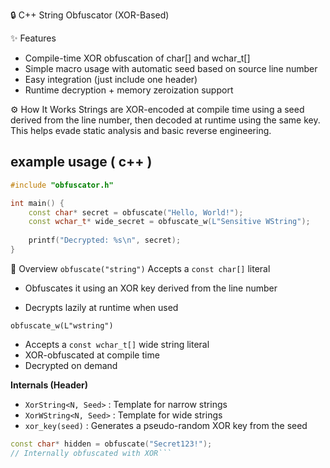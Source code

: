 🔒 C++ String Obfuscator (XOR-Based)

✨ Features
- Compile-time XOR obfuscation of char[] and wchar_t[]
- Simple macro usage with automatic seed based on source line number
- Easy integration (just include one header)
- Runtime decryption + memory zeroization support


⚙️ How It Works
Strings are XOR-encoded at compile time using a seed derived from the line number, then decoded at runtime using the same key. This helps evade static analysis and basic reverse engineering.

## example usage ( c++ )
```cpp
#include "obfuscator.h"

int main() {
    const char* secret = obfuscate("Hello, World!");
    const wchar_t* wide_secret = obfuscate_w(L"Sensitive WString");
    
    printf("Decrypted: %s\n", secret);
}
```


🔐 Overview
```obfuscate("string")```
Accepts a ```const char[]``` literal

- Obfuscates it using an XOR key derived from the line number

- Decrypts lazily at runtime when used

```obfuscate_w(L"wstring")```
- Accepts a ```const wchar_t[]``` wide string literal
- XOR-obfuscated at compile time
- Decrypted on demand

**Internals (Header)**

- ```XorString<N, Seed>``` : Template for narrow strings
- ```XorWString<N, Seed>``` : Template for wide strings
- ```xor_key(seed)``` : Generates a pseudo-random XOR key from the seed

```cpp
const char* hidden = obfuscate("Secret123!");
// Internally obfuscated with XOR```
